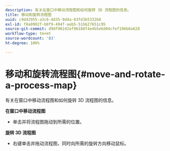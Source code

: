```yaml
---
description: 有关在窗口中移动流程图和如何旋转 3D 流程图的信息。
title: 移动和旋转流程图
uuid: c9d42955-a3c6-4d35-9d4a-83fd3b5332b8
exl-id: f8a0902f-b0f9-494f-aeb5-51b627651c95
source-git-commit: d9df90242ef96188f4e4b5e6d04cfef196b0a628
workflow-type: tm+mt
source-wordcount: '83'
ht-degree: 100%

---
```


# 移动和旋转流程图{#move-and-rotate-a-process-map}

有关在窗口中移动流程图和如何旋转 3D 流程图的信息。

**在窗口中移动流程图**

* 单击并将流程图拖动到所需的位置。

**旋转 3D 流程图**

* 右键单击并拖动流程图，同时向所需的旋转方向移动鼠标。
